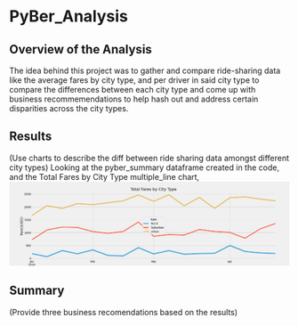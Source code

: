 # PyBer_Analysis

## Overview of the Analysis
The idea behind this project was to gather and compare ride-sharing data like the average fares by city type, and per driver in said city type to compare the differences between each city type and come up with business recommemendations to help hash out and address certain disparities across the city types.

## Results
(Use charts to describe the diff between ride sharing data amongst different city types)
Looking at the pyber_summary dataframe created in the code, and the Total Fares by City Type multiple_line chart,
![Total Fares by City Type](https://github.com/lrngdtascinc/PyBer_Analysis/blob/1728781fce497ba2eb1f5ee72e31a0fa12bd0d22/Pyber%20Analysis%20of%20Fares%20by%20City%20Type.png)

## Summary
(Provide three business recomendations based on the results)

